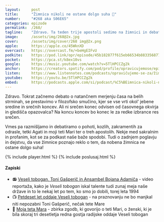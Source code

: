 ```yaml
---
layout: 	post
title:  	"Žimnica nikoli ne ostane dolgo suha 🛌"
number: 	"#268 aka S06E65"
categories:	epizode
permalink:	/268/
tagline: 	"Zdravo. Ta teden trije apostoli sedimo na žimnici in debatiramo o srečnih koncih, sredini, birokraciji in še marsičem."
image:		/assets/img/268@2x.jpg
cover:		/assets/img/cover/268 img@2x.png
apple:		https://apple.co/45WknXD
overcast:	https://overcast.fm/+beHgEIFvU
podkite:	https://pod.link/opr/episode/45b182877f615eb66534b883356877d3
pocket:		https://pca.st/k8ex10vs
google:		https://music.youtube.com/watch?v=5TlHPCCZg2k
anchor:		https://creators.spotify.com/pod/profile/opravicujemose/episodes/imnica-nikoli-ne-ostane-dolgo-suha-e35gdf5
listen:		https://www.listennotes.com/podcasts/opravičujemo-se-za/žimnica-nikoli-ne-ostane-Cktliu2VgFa/embed/
youtube:	https://youtu.be/5TlHPCCZg2k
embed:		https://podcasts.apple.com/si/podcast/%C5%BEimnica-nikoli-ne-ostane-dolgo-suha/id1514750013?i=1000717114733
---
```


Zdravo. Tokrat začnemo debato o natančnem merjenju časa na belih strminah, se prestavimo v filozofsko smučino, kjer se vse vrti okol' jebene sredine in srečnih koncev. Ali ni srečen konec odvisen od časovnega okvirja in gledišča opazovalca? Na koncu koncev bo konec le za redke izbrance res srečen. 

Vmes pa razmišljamo in debatiramo o pohoti, kozlih, zakramentih za odrasle, tetki Agati in moji teti Mari ter o treh apostolih. Nekje med sakralnim in profanim, kot se za podkast naše baže spodobi. Tudi o zadnjem poglavju in dejstvu, da vse žimnice poznajo reklo o tem, da nobena žimnica ne ostane dolgo suha!  

{% include player.html %}
{% include poslusaj.html %}

<!--break-->

#### Zapiski

- 📻 [Veseli tobogan, Toni Gašperič in Ansambel Bojana Adamiča](https://www.youtube.com/watch?v=zwkDZSIYbTs) - video reportaža, kako je _Veseli tobogan_ iskal talente tudi zunaj meja naše države in to le nekaj let po tem, ko smo jo dobili, torej leta 1994 
- 📺 [Petdeset let oddaje Veseli tobogan](https://old.delo.si/prosti-cas/kult/petdeset-let-oddaje-veseli-tobogan.html) - na praznovanju ne bo manjkal niti nepozabni Toni Gašperič, nečak tete Mare 
- 📖 [Moja teta Mara](https://zalozbakarantanija.si/trgovina/moja-teta-mara/) - zbirka zgodb, ki govorijo o teti Mari, o ženski, ki je bila skoraj tri desetletja redna gostja radijske oddaje Veseli tobogan 